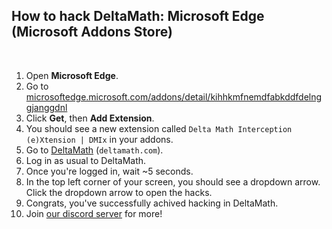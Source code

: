 ## How to hack DeltaMath: Microsoft Edge (Microsoft Addons Store)

<br>

1. Open **Microsoft Edge**.
2. Go to [microsoftedge.microsoft.com/addons/detail/kihhkmfnemdfabkddfdelnggjanggdnl](https://microsoftedge.microsoft.com/addons/detail/kihhkmfnemdfabkddfdelnggjanggdnl)
3. Click **Get**, then **Add Extension**.
4. You should see a new extension called `Delta Math Interception (e)Xtension | DMIx` in your addons.
5. Go to [DeltaMath](https://deltamath.com/app/student) (``deltamath.com``).
6. Log in as usual to DeltaMath.
7. Once you're logged in, wait ~5 seconds.
8. In the top left corner of your screen, you should see a dropdown arrow. Click the dropdown arrow to open the hacks.
9. Congrats, you've successfully achived hacking in DeltaMath.
10. Join [our discord server](https://dsc.gg/dxlta) for more!
